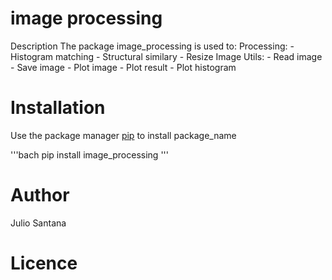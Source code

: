 # image processing

Description
The package image_processing is used to:
    Processing:
    - Histogram matching
    - Structural similary
    - Resize Image
Utils:
    - Read image
    - Save image
    - Plot image
    - Plot result
    - Plot histogram

# Installation

Use the package manager [pip](http://pip.pypa.io/en/stable/) to install package_name

'''bach
pip install image_processing
'''

# Author
Julio Santana

# Licence